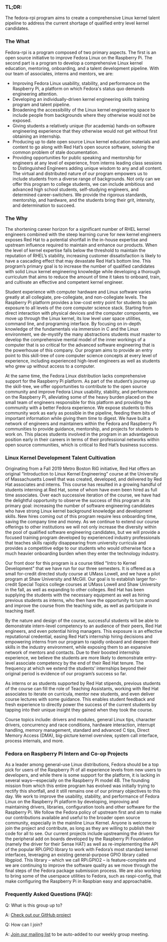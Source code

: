 ### TL;DR:

The fedora-rpi program aims to create a comprehensive Linux kernel talent pipeline to address the current shortage of qualified entry level kernel candidates. 

### The What 

Fedora-rpi is a program composed of two primary aspects. The first is an open source initiative to improve Fedora Linux on the Raspberry Pi. The second part is a program to develop a comprehensive Linux kernel education, mentoring, onboarding, and a talent development pipeline.
With our team of associates, interns and mentors, we are:
* Improving Fedora Linux usability, stability, and performance on the Raspberry Pi, a platform on which Fedora's status quo demands engineering attention.
* Developing an individually-driven kernel engineering skills training program and talent pipeline.
* Broadening the accessibility of the Linux kernel engineering space to include people from backgrounds where they otherwise would not be exposed.
* Giving students a relatively unique (for academia) hands-on software engineering experience that they otherwise would not get without first obtaining an internship.
* Producing up to date open source Linux kernel education materials and content to go along with Red Hat’s open source software, solving the common problem of stale documentation.
* Providing opportunities for public speaking and mentorship for engineers at any level of experience, from interns leading class sessions to Distinguished Engineers adding unique wisdom to any and all content.
The virtual and distributed nature of our program empowers us to include students from a diverse range of backgrounds. Not only can we offer this program to college students, we can include ambitious and advanced high school students, self-studying engineers, and determined career-switchers. We provide the rigorous standards, mentorship, and hardware, and the students bring their grit, intensity, and determination to succeed.

### The Why
The shortening career horizon for a significant number of RHEL kernel engineers combined with the steep learning curve for new kernel engineers exposes Red Hat to a potential shortfall in the in-house expertise and upstream influence required to maintain and enhance our products. When the level of kernel expertise falls below the threshold to maintain the reputation of RHEL’s stability, increasing customer dissatisfaction is likely to have a cascading effect that may devastate Red Hat’s bottom line. This program’s primary goal is to increase the number of qualified candidates with solid Linux kernel engineering knowledge while developing a thorough curriculum that aims to reduce the amount of time it takes to onboard, train, and cultivate an effective and competent kernel engineer.

Student experience with computer hardware and Linux software varies greatly at all collegiate, pre-collegiate, and non-collegiate levels. The Raspberry Pi platform provides a low-cost entry point for students to gain exposure to all levels of the core computer science stack. Starting from direct interaction with physical devices and the computer components, we move up through the Linux kernel, its low level user space utilities, command line, and programing interface. By focusing on in-depth knowledge of the fundamentals via immersion in C and the Linux environment, we de-mystify the many abstractions students must master to develop the comprehensive mental model of the inner workings of a computer that is so critical for the advanced software engineering that is the powerhouse of this company. Our program aims to provide an entry point to this skill-tree of core computer science concepts at every level of experience, including experienced high-level engineers as well as students who grew up without access to a computer.

At the same time, the Fedora Linux distribution lacks comprehensive support for the Raspberry Pi platform. As part of the student’s journey up the skill-tree, we offer opportunities to contribute to the open source community and improve Fedora Linux usability, stability, and performance on the Raspberry Pi, alleviating some of the heavy burden placed on the small team of engineers responsible for this platform and providing the community with a better Fedora experience. We expose students to this community work as early as possible in the pipeline, feeding them bits of important information while giving them time to digest. We have built a network of engineers and maintainers within the Fedora and Raspberry Pi communities to provide guidance, mentorship, and projects for students to work on. This places students involved in the program in an advantageous position early in their careers in terms of their professional networks within open source communities, which is critical to Red Hat’s business success.

### Linux Kernel Development Talent Cultivation

Originating from a Fall 2019 Metro Boston RiG initiative, Red Hat offers an original “Introduction to Linux Kernel Engineering” course at the University of Massachusetts Lowell that was created, developed, and delivered by Red Hat associates and interns. This course has resulted in a growing handful of students interning at Red Hat, some of whom have even been hired as full time associates. Over each successive iteration of the course, we have had the delightful opportunity to observe the success of this program at its primary goal: increasing the number of software engineering candidates who have strong Linux kernel background knowledge and development skills. New hires coming out of this program require less onboarding time, saving the company time and money. As we continue to extend our course offerings to other institutions we will not only increase the diversity within the pool of qualified software engineering candidates, but we will provide a focused training program developed by experienced industry professionals that teaches skills rapidly disappearing from university curricula and provides a competitive edge to our students who would otherwise face a much heavier onboarding burden when they enter the technology industry.

Our front door for this program is a course titled "Intro to Kernel Development" that we have run for our three semesters. It is offered as a small for-credit directed study course at UMass Lowell, and we have a pilot program at Shaw University and McGill. Our goal is to establish larger for-credit Special Topics college courses at UMass Lowell and Shaw University in the fall, as well as expanding to other colleges. Red Hat has been supplying the students with the necessary equipment as well as hiring previous students as interns, who then have the opportunity to turn around and improve the course from the teaching side, as well as participate in teaching itself.

By the nature and design of the course, successful students will be able to demonstrate intern-level competency to an audience of their peers, Red Hat engineers, and even potential hiring managers. This exposure is an effective reputational credential, easing Red Hat’s internship hiring decisions and empowering interns from our program to rapidly onboard and deepen their skills in the industry environment, while exposing them to an expansive network of mentors and contacts. Due to their boosted internship experience, we believe the students are more likely to demonstrate entry-level associate competency by the end of their Red Hat tenure. The frequency at which we extend the students’ internships beyond their original period is evidence of our program’s success so far.

As interns or as students supported by Red Hat stipends, previous students of the course can fill the role of Teaching Assistants, working with Red Hat associates to iterate on curricula, mentor new students, and even deliver course lectures with some guidance. This enables student feedback and fresh experience to directly power the success of the current students by tapping into their unique insight they gained when they took the course.

Course topics include: drivers and modules, general Linux tips, character drivers, concurrency and race conditions, hardware interaction, interrupt handling, memory management, standard and advanced C tips, Direct Memory Access (DMA), big-picture kernel overview, system call interface, process internals, and more.

### Fedora on Raspberry Pi Intern and Co-op Projects

As a leader among general-use Linux distributions, Fedora should be a top pick for users of the Raspberry Pi of all experience levels from new users to developers, and while there is some support for the platform, it is lacking in several ways—especially on the Raspberry Pi model 4B. The founding mission from which this entire program has evolved was initially trying to rectify this shortfall, and it still remains one of our primary objectives to this day. We work to improve the usability, stability, and performance of Fedora Linux on the Raspberry Pi platform by developing, improving and maintaining drivers, libraries, configuration tools and other software for the Raspberry Pi. We follow the Fedora policy of upstream first and aim to make our contributions available and useful to the broader open source community, especially in the mainline Linux Kernel. Anyone is welcome to join the project and contribute, as long as they are willing to publish their code for all to see. Our current projects include upstreaming the drivers for the peripheral add on boards developed by the Raspberry Pi Foundation (namely the driver for their Sense HAT) as well as re-implementing the API of the popular RPi.GPIO library to work with Fedora’s most standard kernel interfaces, leveraging an existing general-purpose GPIO library called libgpiod. This library – which we call RPi.GPIO2 – is feature-complete and we are continuing to improve the software quality as we move through the final steps of the Fedora package submission process. We are also working to bring some of the userspace utilities to Fedora, such as raspi-config, that make configuring the Raspberry Pi in Raspbian easy and approachable.



### Frequently Asked Questions (FAQ):

Q: What is this group up to?

A: [Check out our GitHub project](https://github.com/orgs/underground-software/projects/2)

Q: How can I join?

A: [Join our mailing list](https://groups.google.com/forum/#!forum/fedora-rpi/join) to be auto-added to our weekly group meeting.

